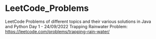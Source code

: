 # LeetCode_Problems
 LeetCode Problems of different topics and their various solutions in Java and Python 
Day 1 - 24/09/2022
Trapping Rainwater Problem: https://leetcode.com/problems/trapping-rain-water/

